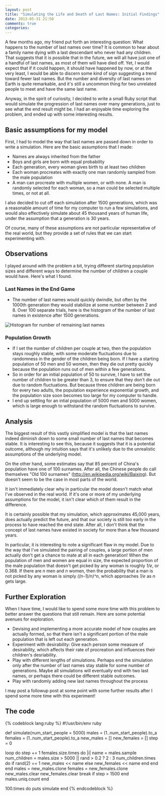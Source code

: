 ```yaml
---
layout: post
title: "Simulating the Life and Death of Last Names: Initial Findings"
date: 2013-05-31 21:50
comments: true
categories: 
---
```


A few months ago, my friend put forth an interesting question: What happens
to the number of last names over time? It is common to hear about a family
name dying with a last descendant who never had any children. That suggests
that it is possible that in the future, we will all have just one of a handful
of last names, as most of them will have died off. Yet, I would expect that if
it could happen, it should have happened by now, or at the very least, I would
be able to discern some kind of sign suggesting a trend toward fewer last
names. But the number and diversity of last names on Earth is quite
remarkable, and it's still a uncommon thing for two unrelated people to meet
and have the same last name.

Anyway, in the spirit of curiosity, I decided to write a small Ruby script
that would simulate the progression of last names over many generations, just
to see what the end result might be. I had an enjoyable time exploring the
problem, and ended up with some interesting results.

<!-- more -->

## Basic assumptions for my model

First, I had to model the way that last names are passed down in order to
write a simulation. Here are the basic assumptions that I made:

* Names are always inherited from the father
* Boys and girls are born with equal probability
* Each generation, every woman gives birth to at least two children
* Each woman procreates with exactly one man randomly sampled from the male
  population
* A man can procreate with multiple women, or with none. A man is randomly
  selected for each woman, so a man could be selected multiple times, or not
  at all.

I also decided to cut off each simulation after 1500 generations, which
was a reasonable amount of time for my computer to run a few simulations, and
would also effectively simulate about 45 thousand years of human life, under
the assumption that a generation is 30 years.

Of course, many of these assumptions are not particular representative of the
real world, but they provide a set of rules that we can start experimenting
with.

## Observations

I played around with the problem a bit, trying different starting population
sizes and different ways to determine the number of children a couple would
have. Here's what I found.

### Last Names in the End Game
* The number of last names would quickly dwindle, but often by the 1000th
  generation they would stabilize at some number between 2 and 8. Over 100
  separate trials, here is the histogram of the number of last names in
  existence after 1500 generations.

![Histogram for number of remaining last names](http://chart.apis.google.com/chart?chxr=0,2,8|1,0,30&chxs=0,676767,11.5,1,lt,676767|1,676767,11.5,0,lt,676767&chxt=x,y&chbh=a&chs=400x273&cht=bvs&chd=s:Qxr0USE&chdlp=b&chtt=Histogram+for+number+of+remaining+last+names)

### Population Growth

* If I set the number of children per couple at two, then the population stays
  roughly stable, with some moderate fluctuations due to randomness in the
  gender of the children being born. If I have a starting population of 50 men
  and 50 women, then they die out pretty quickly because the population runs
  out of men within a few generations.
* So in order for an initial population of 50 to survive, I have to set the
  number of children to be greater than 3, to ensure that they don't die out
  due to random fluctuations. But because three children are being born for
  every two adults, the population experience exponential growth, and the
  population size soon becomes too large for my computer to handle.
* I end up settling for an intial population of 5000 men and 5000 women, which
  is large enough to withstand the random fluctuations to survive.

## Analysis

The biggest result of this vastly simplified model is that the last names
indeed diminish down to some small number of last names that becomes stable.
It is interesting to see this, because it suggests that it is a potential
outcome, although my intuition says that it's unlikely due to the unrealistic
assumptions of the underlying model.

On the other hand, some estimates say that 85 percent of China's population
have one of 100 surnames. After all, the Chinese people do call themselves
"Old 100 surnames" (http://en.wikipedia.org/wiki/Baixing). But doesn't seem to
be the case in most parts of the world.

It isn't immediately clear why in particular the model doesn't match what I've
observed in the real world. If it's one or more of my underlying assumptions
for the model, it isn't clear which of them result in the difference.

It is certainly possible that my simulation, which approximates 45,000 years,
does actually predict the future, and that our society is still too early in
the process to have reached the end state. After all, I don't think that the
concept of last names have existed in society for more than a few thousand
years.

In particular, it is interesting to note a significant flaw in my model. Due
to the way that I've simulated the pairing of couples, a large portion of men
actually don't get a chance to mate at all in each generation! When the
population of men and women are equal in size, the expected proportion of the
male population that doesn't get picked by any woman is roughly *1/e*, or
0.368. If there are *n* men and *n* women, then the probability that a man is
not picked by any woman is simply *((n-1)/n)^n*, which approaches *1/e* as *n*
gets large.

## Further Exploration

When I have time, I would like to spend some more time with this problem to
better answer the questions that still remain. Here are some potential avenues
for exploration.

* Devising and implementing a more accurate model of how couples are actually
  formed, so that there isn't a significant portion of the male population
  that is left out each generation.
* Experiment with desirability: Give each person some measure of desirability,
  which affects their rate of procreation and influences their children's
  desriability.
* Play with different lengths of simulations. Perhaps end the simulation
  only after the number of last names stay stable for some number of
  generations. Maybe all simulations will eventually end with two last names,
  or perhaps there could be different stable outcomes.
* Play with randomly adding new last names throughout the process

I may post a followup post at some point with some further results after
I spend some more time with this experiment!

## The code

{% codeblock lang:ruby %}
#!/usr/bin/env ruby

def simulate(num_start_people = 5000)
  males = (1..num_start_people).to_a
  females = (1..num_start_people).to_a
  new_males = []
  new_females = []
  step = 0

  loop do
    step += 1
    females.size.times do |i|
      name = males.sample
      num_children = males.size > 5000 || rand > 0.2 ? 2 : 3
      num_children.times do
        if rand(2) == 1
          new_males << name
        else
          new_females << name
        end
      end
    end
    males = new_males.clone
    females = new_females.clone
    new_males.clear
    new_females.clear
    break if step > 1500
  end
  males.uniq.count
end

100.times do
  puts simulate
end
{% endcodeblock %}
